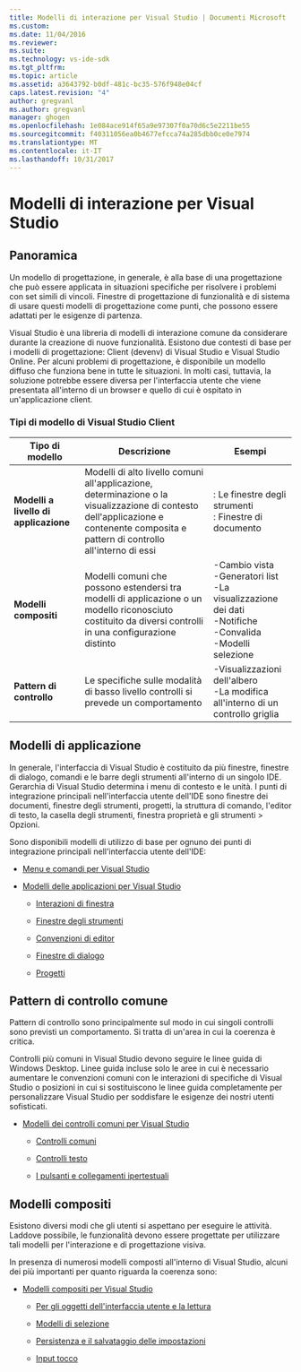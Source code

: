 ```yaml
---
title: Modelli di interazione per Visual Studio | Documenti Microsoft
ms.custom: 
ms.date: 11/04/2016
ms.reviewer: 
ms.suite: 
ms.technology: vs-ide-sdk
ms.tgt_pltfrm: 
ms.topic: article
ms.assetid: a3643792-b0df-481c-bc35-576f948e04cf
caps.latest.revision: "4"
author: gregvanl
ms.author: gregvanl
manager: ghogen
ms.openlocfilehash: 1e084ace914f65a9e97307f0a70d6c5e2211be55
ms.sourcegitcommit: f40311056ea0b4677efcca74a285dbb0ce0e7974
ms.translationtype: MT
ms.contentlocale: it-IT
ms.lasthandoff: 10/31/2017
---
```

# <a name="interaction-patterns-for-visual-studio"></a>Modelli di interazione per Visual Studio
## <a name="overview"></a>Panoramica  
 Un modello di progettazione, in generale, è alla base di una progettazione che può essere applicata in situazioni specifiche per risolvere i problemi con set simili di vincoli. Finestre di progettazione di funzionalità e di sistema di usare questi modelli di progettazione come punti, che possono essere adattati per le esigenze di partenza.  
  
 Visual Studio è una libreria di modelli di interazione comune da considerare durante la creazione di nuove funzionalità. Esistono due contesti di base per i modelli di progettazione: Client (devenv) di Visual Studio e Visual Studio Online. Per alcuni problemi di progettazione, è disponibile un modello diffuso che funziona bene in tutte le situazioni. In molti casi, tuttavia, la soluzione potrebbe essere diversa per l'interfaccia utente che viene presentata all'interno di un browser e quello di cui è ospitato in un'applicazione client.  
  
### <a name="visual-studio-client-pattern-types"></a>Tipi di modello di Visual Studio Client  
  
|Tipo di modello|Descrizione|Esempi|  
|------------------|-----------------|--------------|  
|**Modelli a livello di applicazione**|Modelli di alto livello comuni all'applicazione, determinazione o la visualizzazione di contesto dell'applicazione e contenente composita e pattern di controllo all'interno di essi|: Le finestre degli strumenti<br />: Finestre di documento|  
|**Modelli compositi**|Modelli comuni che possono estendersi tra modelli di applicazione o un modello riconosciuto costituito da diversi controlli in una configurazione distinto|-Cambio vista<br />-Generatori list<br />-La visualizzazione dei dati<br />-Notifiche<br />-Convalida<br />-Modelli selezione|  
|**Pattern di controllo**|Le specifiche sulle modalità di basso livello controlli si prevede un comportamento|-Visualizzazioni dell'albero<br />-La modifica all'interno di un controllo griglia|  
  
## <a name="application-patterns"></a>Modelli di applicazione  
 In generale, l'interfaccia di Visual Studio è costituito da più finestre, finestre di dialogo, comandi e le barre degli strumenti all'interno di un singolo IDE. Gerarchia di Visual Studio determina i menu di contesto e le unità. I punti di integrazione principali nell'interfaccia utente dell'IDE sono finestre dei documenti, finestre degli strumenti, progetti, la struttura di comando, l'editor di testo, la casella degli strumenti, finestra proprietà e gli strumenti > Opzioni.  
  
 Sono disponibili modelli di utilizzo di base per ognuno dei punti di integrazione principali nell'interfaccia utente dell'IDE:  
  
-   [Menu e comandi per Visual Studio](../../extensibility/ux-guidelines/menus-and-commands-for-visual-studio.md)  
  
-   [Modelli delle applicazioni per Visual Studio](../../extensibility/ux-guidelines/application-patterns-for-visual-studio.md)  
  
    -   [Interazioni di finestra](../../extensibility/ux-guidelines/application-patterns-for-visual-studio.md#BKMK_WindowInteractions)  
  
    -   [Finestre degli strumenti](../../extensibility/ux-guidelines/application-patterns-for-visual-studio.md#BKMK_ToolWindows)  
  
    -   [Convenzioni di editor](../../extensibility/ux-guidelines/application-patterns-for-visual-studio.md#BKMK_DocumentEditorConventions)  
  
    -   [Finestre di dialogo](../../extensibility/ux-guidelines/application-patterns-for-visual-studio.md#BKMK_Dialogs)  
  
    -   [Progetti](../../extensibility/ux-guidelines/application-patterns-for-visual-studio.md#BKMK_Projects)  
  
## <a name="common-control-patterns"></a>Pattern di controllo comune  
 Pattern di controllo sono principalmente sul modo in cui singoli controlli sono previsti un comportamento. Si tratta di un'area in cui la coerenza è critica.  
  
 Controlli più comuni in Visual Studio devono seguire le linee guida di Windows Desktop. Linee guida incluse solo le aree in cui è necessario aumentare le convenzioni comuni con le interazioni di specifiche di Visual Studio o posizioni in cui si sostituiscono le linee guida completamente per personalizzare Visual Studio per soddisfare le esigenze dei nostri utenti sofisticati.  
  
-   [Modelli dei controlli comuni per Visual Studio](../../extensibility/ux-guidelines/common-control-patterns-for-visual-studio.md)  
  
    -   [Controlli comuni](../../extensibility/ux-guidelines/common-control-patterns-for-visual-studio.md#BKMK_CommonControls)  
  
    -   [Controlli testo](../../extensibility/ux-guidelines/common-control-patterns-for-visual-studio.md#BKMK_TextControls)  
  
    -   [I pulsanti e collegamenti ipertestuali](../../extensibility/ux-guidelines/common-control-patterns-for-visual-studio.md#BKMK_ButtonsAndHyperlinks)  
  
## <a name="composite-patterns"></a>Modelli compositi  
 Esistono diversi modi che gli utenti si aspettano per eseguire le attività. Laddove possibile, le funzionalità devono essere progettate per utilizzare tali modelli per l'interazione e di progettazione visiva.  
  
 In presenza di numerosi modelli composti all'interno di Visual Studio, alcuni dei più importanti per quanto riguarda la coerenza sono:  
  
-   [Modelli compositi per Visual Studio](../../extensibility/ux-guidelines/composite-patterns-for-visual-studio.md)  
  
    -   [Per gli oggetti dell'interfaccia utente e la lettura](../../extensibility/ux-guidelines/composite-patterns-for-visual-studio.md#BKMK_OnObjectUI)  
  
    -   [Modelli di selezione](../../extensibility/ux-guidelines/composite-patterns-for-visual-studio.md#BKMK_SelectionModels)  
  
    -   [Persistenza e il salvataggio delle impostazioni](../../extensibility/ux-guidelines/composite-patterns-for-visual-studio.md#BKMK_PersistenceAndSavingSettings)  
  
    -   [Input tocco](../../extensibility/ux-guidelines/composite-patterns-for-visual-studio.md#BKMK_TouchInput)